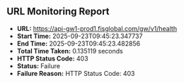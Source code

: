 ## URL Monitoring Report

- **URL:** https://api-gw1-prod1.fisglobal.com/gw/v1/health
- **Start Time:** 2025-09-23T09:45:23.347737
- **End Time:** 2025-09-23T09:45:23.482856
- **Total Time Taken:** 0.135119 seconds
- **HTTP Status Code:** 403
- **Status:** Failure
- **Failure Reason:** HTTP Status Code: 403
